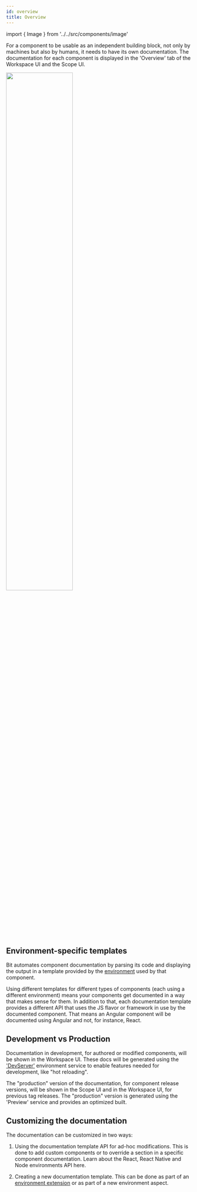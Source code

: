 ```yaml
---
id: overview
title: Overview
---
```


import { Image } from '../../src/components/image'

For a component to be usable as an independent building block, not only by machines but also by humans, it needs to have its own documentation.
The documentation for each component is displayed in the 'Overview' tab of the Workspace UI and the Scope UI.

<Image src="/img/ws_getting_started_docs.png" width="60%"/>

## Environment-specific templates

Bit automates component documentation by parsing its code and displaying the output in a template provided by the [environment](/docs/environments/overview) used by that component.

Using different templates for different types of components (each using a different environment) means your components get documented in a way that makes sense for them. In addition to that, each documentation template provides a different API that uses the JS flavor or framework in use by the documented component. That means an Angular component will be documented using Angular and not, for instance, React.

## Development vs Production

Documentation in development, for authored or modified components, will be shown in the Workspace UI. These docs will be generated using the ['DevServer'](/docs/environments/environment-services#devserver) environment service to enable features needed for development, like "hot reloading".

The "production" version of the documentation, for component release versions, will be shown in the Scope UI and in the Workspace UI, for previous tag releases. The "production" version is generated using the 'Preview' service and provides an optimized built.

## Customizing the documentation

The documentation can be customized in two ways:

1. Using the documentation template API for ad-hoc modifications. This is done to add custom components or to override a section in a specific component documentation. Learn about the React, React Native and Node environments API here.

2. Creating a new documentation template. This can be done as part of an [environment extension](/docs/environments/build-environment) or as part of a new environment aspect.
